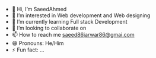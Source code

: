 - 👋 Hi, I’m SaeedAhmed
- 👀 I’m interested in Web development and Web designing
- 🌱 I’m currently learning Full stack Development
- 💞️ I’m looking to collaborate on 
- 📫 How to reach me saeed86jarwar86@gmai.com
- 😄 Pronouns: He/Him
- ⚡ Fun fact: ...

<!---
SaeedAhmedWeb/SaeedAhmedWeb is a ✨ special ✨ repository because its `README.md` (this file) appears on your GitHub profile.
You can click the Preview link to take a look at your changes.
--->
